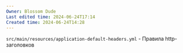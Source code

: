 ```yaml
---
Owner: Blossom Dude
Last edited time: 2024-06-24T17:14
Created time: 2024-06-24T14:28
---
```

`src/main/resources/application-default-headers.yml` - Правила http-заголовков